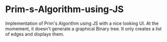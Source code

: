 # Prim-s-Algorithm-using-JS
Implementation of Prim's Algorithm using JS with a nice looking UI.
At the momement, it doesn't generate a graphical Binary tree. It only creates a list of edges and displays them.
